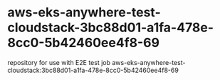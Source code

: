 # aws-eks-anywhere-test-cloudstack-3bc88d01-a1fa-478e-8cc0-5b42460ee4f8-69
repository for use with E2E test job aws-eks-anywhere-test-cloudstack:3bc88d01-a1fa-478e-8cc0-5b42460ee4f8-69
